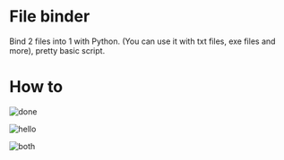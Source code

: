# File binder
Bind 2 files into 1 with Python. (You can use it with txt files, exe files and more), pretty basic script.

# How to

![done](https://user-images.githubusercontent.com/84932430/131247552-f0ba84eb-0bfb-44d5-99a5-6ebd194f89f5.png)

![hello](https://user-images.githubusercontent.com/84932430/131247571-1070a663-db84-492e-a533-e7e1012c1b19.png)

![both](https://user-images.githubusercontent.com/84932430/131247572-f6e7dec7-1e11-41cd-be44-9a238afbdc66.png)

